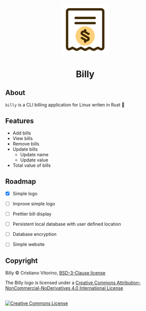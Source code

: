 <p align="center">
    <img src="https://raw.githubusercontent.com/cristianovitorino/billy/main/icon.png" alt="icon" width="150"/>
</p>

<h1 align="center">
    Billy
</h1>

## About
`billy` is a CLI billing application for Linux writen in Rust 🦀

## Features
- Add bills
- View bills
- Remove bills
- Update bills
  - Update name
  - Update value
- Total value of bills

## Roadmap
- [x] Simple logo
- [ ] Improve simple logo
- [ ] Prettier bill display
- [ ] Persistent local database with user defined location
- [ ] Database encryption
- [ ] Simple website


## Copyright

Billy © Cristiano Vitorino, [BSD-3-Clause license](https://opensource.org/licenses/BSD-3-Clause) 

<div>
The Billy logo is licensed under a <a rel="license" href="http://creativecommons.org/licenses/by-nc-nd/4.0/">Creative Commons Attribution-NonCommercial-NoDerivatives 4.0 International License</a>

<br/><a rel="license" href="http://creativecommons.org/licenses/by-nc-nd/4.0/"><img alt="Creative Commons License" style="border-width:0" src="https://licensebuttons.net/l/by-nc-nd/4.0/88x31.png" /></a>
</div>
